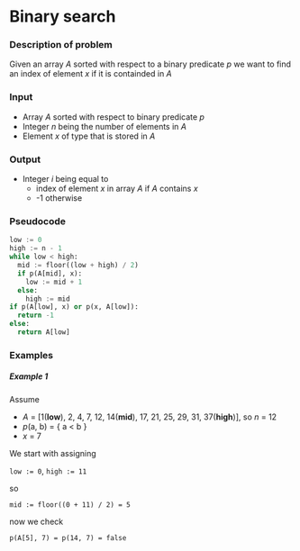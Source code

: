 # Binary search

### Description of problem

Given an array _A_ sorted with respect to a binary predicate _p_ we want to find an index of element _x_ if it is containded in _A_

### Input

- Array _A_ sorted with respect to binary predicate _p_
- Integer _n_ being the number of elements in _A_
- Element _x_ of type that is stored in _A_

### Output

- Integer _i_ being equal to
  - index of element _x_ in array _A_ if _A_ contains _x_
  - -1 otherwise

### Pseudocode

```python
low := 0
high := n - 1
while low < high:
  mid := floor((low + high) / 2)
  if p(A[mid], x):
    low := mid + 1
  else:
    high := mid
if p(A[low], x) or p(x, A[low]):
  return -1
else:
  return A[low]
```

### Examples

##### Example 1

Assume
- _A_ = [1(**low**), 2, 4, 7, 12, 14(**mid**), 17, 21, 25, 29, 31, 37(**high**)], so _n_ = 12
- _p_(a, b) = { a < b }
- _x_ = 7

We start with assigning

`low := 0`, `high := 11`

so

`mid := floor((0 + 11) / 2) = 5`

now we check

`p(A[5], 7) = p(14, 7) = false`
